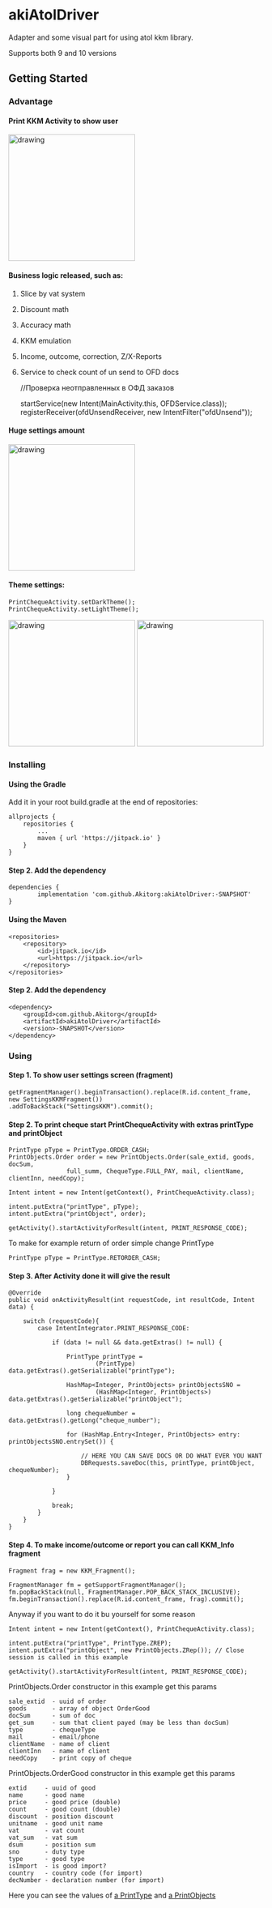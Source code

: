 # akiAtolDriver

Adapter and some visual part for using atol kkm library.

Supports both 9 and 10 versions

## Getting Started

### Advantage

#### Print KKM Activity to show user


<img src="https://mobilecash.akitorg.ru/images/screen_1.png" alt="drawing" width="250"/>


#### Business logic released, such as:

1. Slice by vat system
2. Discount math
3. Accuracy math
4. KKM emulation
5. Income, outcome, correction, Z/X-Reports
6. Service to check count of un send to OFD docs

    //Проверка неотправленных в ОФД заказов
    
    startService(new Intent(MainActivity.this, OFDService.class));
    registerReceiver(ofdUnsendReceiver, new IntentFilter("ofdUnsend"));
    
#### Huge settings amount


<img src="https://mobilecash.akitorg.ru/images/screen_2.png" alt="drawing" width="250"/>

#### Theme settings:

    PrintChequeActivity.setDarkTheme();
    PrintChequeActivity.setLightTheme();
    

<img src="https://mobilecash.akitorg.ru/images/screen_3.png" alt="drawing" width="250"/> <img src="https://mobilecash.akitorg.ru/images/screen_4.png" alt="drawing" width="250"/>
    

### Installing

#### Using the Gradle

Add it in your root build.gradle at the end of repositories:

	allprojects {
		repositories {
			...
			maven { url 'https://jitpack.io' }
		}
	}
	
#### Step 2. Add the dependency

	dependencies {
	        implementation 'com.github.Akitorg:akiAtolDriver:-SNAPSHOT'
	}

#### Using the Maven

	<repositories>
        <repository>
            <id>jitpack.io</id>
            <url>https://jitpack.io</url>
        </repository>
    </repositories>
    
#### Step 2. Add the dependency

	<dependency>
        <groupId>com.github.Akitorg</groupId>
        <artifactId>akiAtolDriver</artifactId>
        <version>-SNAPSHOT</version>
    </dependency>
    
### Using


#### Step 1. To show user settings screen (fragment)



	getFragmentManager().beginTransaction().replace(R.id.content_frame, new SettingsKKMFragment())
	.addToBackStack("SettingsKKM").commit();


    
#### Step 2. To print cheque start PrintChequeActivity with extras printType and printObject



    PrintType pType = PrintType.ORDER_CASH;
    PrintObjects.Order order = new PrintObjects.Order(sale_extid, goods, docSum,
                    full_summ, ChequeType.FULL_PAY, mail, clientName, clientInn, needCopy);

    Intent intent = new Intent(getContext(), PrintChequeActivity.class);
    
    intent.putExtra("printType", pType);
    intent.putExtra("printObject", order);

    getActivity().startActivityForResult(intent, PRINT_RESPONSE_CODE);


    
To make for example return of order simple change PrintType


        
    PrintType pType = PrintType.RETORDER_CASH;


    
#### Step 3. After Activity done it will give the result



    @Override
    public void onActivityResult(int requestCode, int resultCode, Intent data) {

        switch (requestCode){
            case IntentIntegrator.PRINT_RESPONSE_CODE:
            
                if (data != null && data.getExtras() != null) {
                
                    PrintType printType =
                            (PrintType) data.getExtras().getSerializable("printType");

                    HashMap<Integer, PrintObjects> printObjectsSNO =
                            (HashMap<Integer, PrintObjects>) data.getExtras().getSerializable("printObject");

                    long chequeNumber = data.getExtras().getLong("cheque_number");

                    for (HashMap.Entry<Integer, PrintObjects> entry: printObjectsSNO.entrySet()) {

                        // HERE YOU CAN SAVE DOCS OR DO WHAT EVER YOU WANT
                        DBRequests.saveDoc(this, printType, printObject, chequeNumber);
                    }

                }  
                
                break;
            }  
        }        
    }


      
#### Step 4. To make income/outcome or report you can call KKM_Info fragment



    Fragment frag = new KKM_Fragment();
    
    FragmentManager fm = getSupportFragmentManager();
    fm.popBackStack(null, FragmentManager.POP_BACK_STACK_INCLUSIVE);
    fm.beginTransaction().replace(R.id.content_frame, frag).commit();


    
Anyway if you want to do it bu yourself for some reason

    Intent intent = new Intent(getContext(), PrintChequeActivity.class);
    
    intent.putExtra("printType", PrintType.ZREP);           
    intent.putExtra("printObject", new PrintObjects.ZRep()); // Close session is called in this example

    getActivity().startActivityForResult(intent, PRINT_RESPONSE_CODE);    

PrintObjects.Order constructor in this example get this params

    sale_extid  - uuid of order
    goods       - array of object OrderGood
    docSum      - sum of doc
    get_sum     - sum that client payed (may be less than docSum)
    type        - chequeType
    mail        - email/phone
    clientName  - name of client
    clientInn   - name of client
    needCopy    - print copy of cheque
    
PrintObjects.OrderGood constructor in this example get this params

    extid     - uuid of good 
    name      - good name
    price     - good price (double)
    count     - good count (double) 
    discount  - position discount                          
    unitname  - good unit name 
    vat       - vat count
    vat_sum   - vat sum   
    dsum      - position sum
    sno       - duty type
    type      - good type
    isImport  - is good import? 
    country   - country code (for import) 
    decNumber - declaration number (for import) 

Here you can see the values of [a PrintType](https://github.com/Akitorg/akiAtolDriver/blob/master/app/src/main/java/com/ex/akiatol/print/PrintType.java) and [a PrintObjects](https://github.com/Akitorg/akiAtolDriver/blob/master/app/src/main/java/com/ex/akiatol/print/PrintObjects.java)

